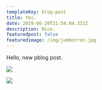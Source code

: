 ```yaml
---
templateKey: blog-post
title: Yes.
date: 2019-06-20T21:54:04.331Z
description: Nice.
featuredpost: false
featuredimage: /img/jumbotron.jpg
---
```

Hello, new pblog post.

![](/img/amalgam.png)

![](/img/amalgam.png)

